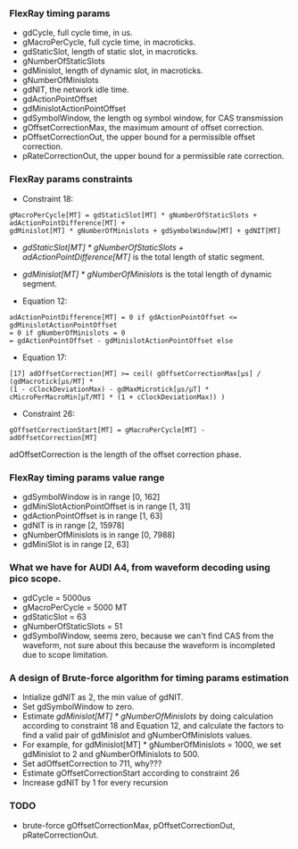 ### FlexRay timing params
- gdCycle, full cycle time, in us.
- gMacroPerCycle, full cycle time, in macroticks.
- gdStaticSlot, length of static slot, in macroticks.
- gNumberOfStaticSlots
- gdMinislot, length of dynamic slot, in macroticks.
- gNumberOfMinislots
- gdNIT, the network idle time.
- gdActionPointOffset
- gdMinislotActionPointOffset
- gdSymbolWindow, the length og symbol window, for CAS transmission
- gOffsetCorrectionMax, the maximum amount of offset correction.
- pOffsetCorrectionOut, the upper bound for a permissible offset
correction.
- pRateCorrectionOut, the upper bound for a permissible rate correction.

### FlexRay params constraints
- Constraint 18: 
```
gMacroPerCycle[MT] = gdStaticSlot[MT] * gNumberOfStaticSlots + adActionPointDifference[MT] +
gdMinislot[MT] * gNumberOfMinislots + gdSymbolWindow[MT] + gdNIT[MT]
```
  - *gdStaticSlot[MT] * gNumberOfStaticSlots + adActionPointDifference[MT]* is the total length of static segment.
  - *gdMinislot[MT] * gNumberOfMinislots* is the total length of dynamic segment.

- Equation 12: 
```
adActionPointDifference[MT] = 0 if gdActionPointOffset <= gdMinislotActionPointOffset
= 0 if gNumberOfMinislots = 0
= gdActionPointOffset - gdMinislotActionPointOffset else
```

- Equation 17: 
```
[17] adOffsetCorrection[MT] >= ceil( gOffsetCorrectionMax[µs] / (gdMacrotick[µs/MT] *
(1 - cClockDeviationMax) - gdMaxMicrotick[µs/µT] *
cMicroPerMacroMin[µT/MT] * (1 + cClockDeviationMax)) )
```

- Constraint 26: 
```
gOffsetCorrectionStart[MT] = gMacroPerCycle[MT] - adOffsetCorrection[MT]
```
adOffsetCorrection is the length of the offset correction phase.

### FlexRay timing params value range
- gdSymbolWindow is in range [0, 162]
- gdMiniSlotActionPointOffset is in range [1, 31]
- gdActionPointOffset is in range [1, 63]
- gdNIT is in range [2, 15978]
- gNumberOfMinislots is in range [0, 7988]
- gdMiniSlot is in range [2, 63]

### What we have for AUDI A4, from waveform decoding using pico scope.
- gdCycle = 5000us
- gMacroPerCycle = 5000 MT
- gdStaticSlot = 63
- gNumberOfStaticSlots = 51
- gdSymbolWindow, seems zero, because we can't find CAS from the waveform, not sure about this because the waveform is incompleted due to scope limitation.

### A design of Brute-force algorithm for timing params estimation
- Intialize gdNIT as 2, the min value of gdNIT.
- Set gdSymbolWindow to zero.
- Estimate *gdMinislot[MT] * gNumberOfMinislots* by doing calculation according to constraint 18 and Equation 12, and calculate the factors to find a valid pair of gdMinislot and gNumberOfMinislots values.
 - For example, for gdMinislot[MT] * gNumberOfMinislots = 1000, we set gdMinislot to 2 and gNumberOfMinislots to 500.
- Set adOffsetCorrection to 711, why???
- Estimate gOffsetCorrectionStart according to constraint 26
- Increase gdNIT by 1 for every recursion

### TODO
- brute-force gOffsetCorrectionMax, pOffsetCorrectionOut, pRateCorrectionOut.
